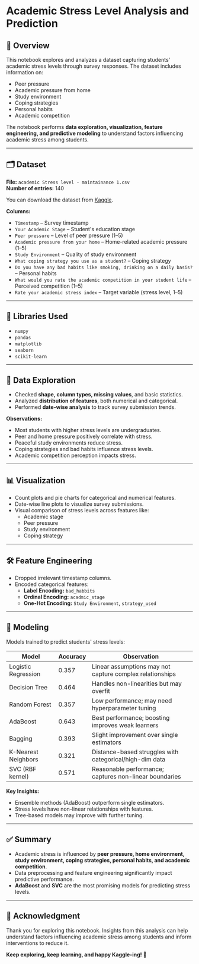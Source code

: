 # Academic Stress Level Analysis and Prediction

## 📄 Overview
This notebook explores and analyzes a dataset capturing students' academic stress levels through survey responses. The dataset includes information on:

- Peer pressure
- Academic pressure from home
- Study environment
- Coping strategies
- Personal habits
- Academic competition

The notebook performs **data exploration, visualization, feature engineering, and predictive modeling** to understand factors influencing academic stress among students.

---

## 🗂 Dataset

**File:** `academic Stress level - maintainance 1.csv`  
**Number of entries:** 140  

You can download the dataset from [Kaggle](https://www.kaggle.com/datasets/ayeshaimran123/academic-stress-level-maintenance-dataset).  

**Columns:**

- `Timestamp` – Survey timestamp  
- `Your Academic Stage` – Student's education stage  
- `Peer pressure` – Level of peer pressure (1–5)  
- `Academic pressure from your home` – Home-related academic pressure (1–5)  
- `Study Environment` – Quality of study environment  
- `What coping strategy you use as a student?` – Coping strategy  
- `Do you have any bad habits like smoking, drinking on a daily basis?` – Personal habits  
- `What would you rate the academic competition in your student life` – Perceived competition (1–5)  
- `Rate your academic stress index` – Target variable (stress level, 1–5)  

---

## 🧰 Libraries Used

- `numpy`  
- `pandas`  
- `matplotlib`  
- `seaborn`  
- `scikit-learn`  

---

## 🔎 Data Exploration

- Checked **shape, column types, missing values**, and basic statistics.  
- Analyzed **distribution of features**, both numerical and categorical.  
- Performed **date-wise analysis** to track survey submission trends.  

**Observations:**

- Most students with higher stress levels are undergraduates.  
- Peer and home pressure positively correlate with stress.  
- Peaceful study environments reduce stress.  
- Coping strategies and bad habits influence stress levels.  
- Academic competition perception impacts stress.  

---

## 📊 Visualization

- Count plots and pie charts for categorical and numerical features.  
- Date-wise line plots to visualize survey submissions.  
- Visual comparison of stress levels across features like:
  - Academic stage  
  - Peer pressure  
  - Study environment  
  - Coping strategy  

---

## 🛠 Feature Engineering

- Dropped irrelevant timestamp columns.  
- Encoded categorical features:
  - **Label Encoding:** `bad_habbits`  
  - **Ordinal Encoding:** `acadmic_stage`  
  - **One-Hot Encoding:** `Study Environment`, `strategy_used`  

---

## 🤖 Modeling

Models trained to predict students' stress levels:

| Model | Accuracy | Observation |
|-------|---------|-------------|
| Logistic Regression | 0.357 | Linear assumptions may not capture complex relationships |
| Decision Tree | 0.464 | Handles non-linearities but may overfit |
| Random Forest | 0.357 | Low performance; may need hyperparameter tuning |
| AdaBoost | 0.643 | Best performance; boosting improves weak learners |
| Bagging | 0.393 | Slight improvement over single estimators |
| K-Nearest Neighbors | 0.321 | Distance-based struggles with categorical/high-dim data |
| SVC (RBF kernel) | 0.571 | Reasonable performance; captures non-linear boundaries |

**Key Insights:**

- Ensemble methods (AdaBoost) outperform single estimators.  
- Stress levels have non-linear relationships with features.  
- Tree-based models may improve with further tuning.  

---

## ✅ Summary

- Academic stress is influenced by **peer pressure, home environment, study environment, coping strategies, personal habits, and academic competition**.  
- Data preprocessing and feature engineering significantly impact predictive performance.  
- **AdaBoost** and **SVC** are the most promising models for predicting stress levels.  

---

## 🙏 Acknowledgment

Thank you for exploring this notebook. Insights from this analysis can help understand factors influencing academic stress among students and inform interventions to reduce it.  

**Keep exploring, keep learning, and happy Kaggle-ing! 🚀**
